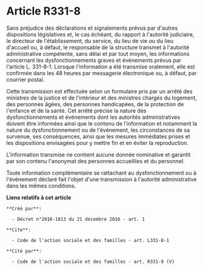 # Article R331-8

Sans préjudice des déclarations et signalements prévus par d'autres dispositions législatives et, le cas échéant, du rapport
à l'autorité judiciaire, le directeur de l'établissement, du service, du lieu de vie ou du lieu d'accueil ou, à défaut, le
responsable de la structure transmet à l'autorité administrative compétente, sans délai et par tout moyen, les informations
concernant les dysfonctionnements graves et événements prévus par l'article L. 331-8-1. Lorsque l'information a été transmise
oralement, elle est confirmée dans les 48 heures par messagerie électronique ou, à défaut, par courrier postal. 

Cette transmission est effectuée selon un formulaire pris par un arrêté des ministres de la justice et de l'intérieur et des
ministres chargés du logement, des personnes âgées, des personnes handicapées, de la protection de l'enfance et de la santé.
Cet arrêté précise la nature des dysfonctionnements et événements dont les autorités administratives doivent être informées
ainsi que le contenu de l'information et notamment la nature du dysfonctionnement ou de l'événement, les circonstances de sa
survenue, ses conséquences, ainsi que les mesures immédiates prises et les dispositions envisagées pour y mettre fin et en
éviter la reproduction. 

L'information transmise ne contient aucune donnée nominative et garantit par son contenu l'anonymat des personnes accueillies
et du personnel. 

Toute information complémentaire se rattachant au dysfonctionnement ou à l'événement déclaré fait l'objet d'une transmission
à l'autorité administrative dans les mêmes conditions.

**Liens relatifs à cet article**

	**Créé par**:

	  - Décret n°2016-1813 du 21 décembre 2016 - art. 1

	**Cite**:

	  - Code de l'action sociale et des familles - art. L331-8-1

	**Cité par**:

	  - Code de l'action sociale et des familles - art. R331-9 (V)

